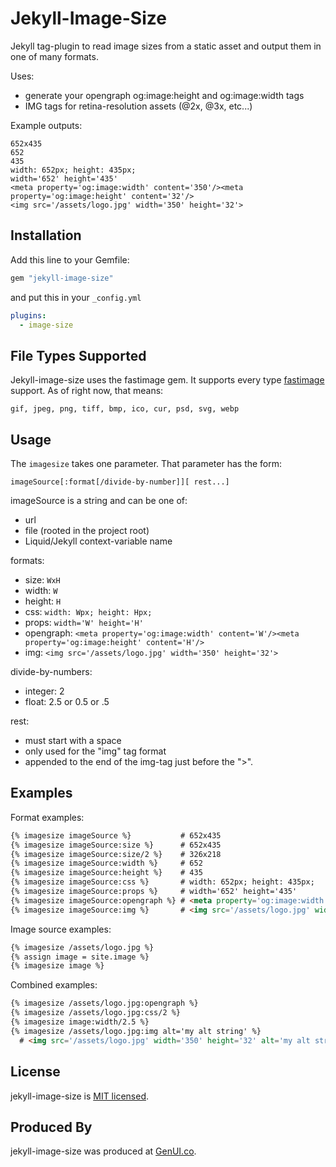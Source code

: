 # Jekyll-Image-Size

Jekyll tag-plugin to read image sizes from a static asset and output them in one of many formats.

Uses:

* generate your opengraph og:image:height and og:image:width tags
* IMG tags for retina-resolution assets (@2x, @3x, etc...)

Example outputs:

```
652x435
652
435
width: 652px; height: 435px;
width='652' height='435'
<meta property='og:image:width' content='350'/><meta property='og:image:height' content='32'/>
<img src='/assets/logo.jpg' width='350' height='32'>
```

## Installation

Add this line to your Gemfile:

```ruby
gem "jekyll-image-size"
```

and put this in your ``_config.yml``

```yaml
plugins:
  - image-size
```

## File Types Supported

Jekyll-image-size uses the fastimage gem. It supports every type [fastimage](https://github.com/sdsykes/fastimage) support. As of right now, that means:

```
gif, jpeg, png, tiff, bmp, ico, cur, psd, svg, webp
```


## Usage

The `imagesize` takes one parameter. That parameter has the form:

```
imageSource[:format[/divide-by-number]][ rest...]
```

imageSource is a string and can be one of:

* url
* file (rooted in the project root)
* Liquid/Jekyll context-variable name

formats:

* size:       `WxH`
* width:      `W`
* height:     `H`
* css:        `width: Wpx; height: Hpx;`
* props:      `width='W' height='H'`
* opengraph:  `<meta property='og:image:width' content='W'/><meta property='og:image:height' content='H'/>`
* img:        `<img src='/assets/logo.jpg' width='350' height='32'>`

divide-by-numbers:

* integer:    2
* float:      2.5 or 0.5 or .5

rest:

* must start with a space
* only used for the "img" tag format
* appended to the end of the img-tag just before the ">".

## Examples

Format examples:

```html
{% imagesize imageSource %}           # 652x435
{% imagesize imageSource:size %}      # 652x435
{% imagesize imageSource:size/2 %}    # 326x218
{% imagesize imageSource:width %}     # 652
{% imagesize imageSource:height %}    # 435
{% imagesize imageSource:css %}       # width: 652px; height: 435px;
{% imagesize imageSource:props %}     # width='652' height='435'
{% imagesize imageSource:opengraph %} # <meta property='og:image:width' content='350'/><meta property='og:image:height' content='32'/>
{% imagesize imageSource:img %}       # <img src='/assets/logo.jpg' width='350' height='32'>
```

Image source examples:

```html
{% imagesize /assets/logo.jpg %}
{% assign image = site.image %}
{% imagesize image %}
```

Combined examples:

```html
{% imagesize /assets/logo.jpg:opengraph %}
{% imagesize /assets/logo.jpg:css/2 %}
{% imagesize image:width/2.5 %}
{% imagesize /assets/logo.jpg:img alt='my alt string' %}
  # <img src='/assets/logo.jpg' width='350' height='32' alt='my alt string'>
```

## License

jekyll-image-size is [MIT licensed](./LICENSE).

## Produced By

jekyll-image-size was produced at [GenUI.co](https://www.genui.co).
